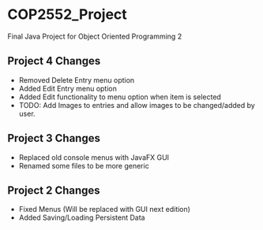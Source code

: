 # COP2552_Project
Final Java Project for Object Oriented Programming 2

## Project 4 Changes
* Removed Delete Entry menu option
* Added Edit Entry menu option
* Added Edit functionality to menu option when item is selected
* TODO: Add Images to entries and allow images to be changed/added by user.

## Project 3 Changes
* Replaced old console menus with JavaFX GUI
* Renamed some files to be more generic

## Project 2 Changes
* Fixed Menus (Will be replaced with GUI next edition)
* Added Saving/Loading Persistent Data
